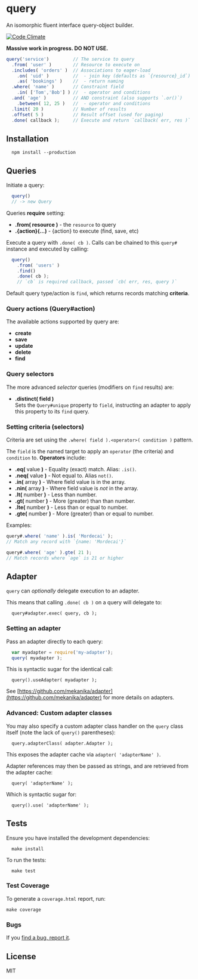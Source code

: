 # query

  An isomorphic fluent interface query-object builder.

  [![Code Climate](https://codeclimate.com/github/mekanika/query.png)](https://codeclimate.com/github/mekanika/query)

  **Massive work in progress. DO NOT USE.**

```js
query('service')         // The service to query
  .from( 'user' )        // Resource to execute on
  .includes( 'orders' )  // Associations to eager-load
    .on( 'uid' )         //  - join key (defaults as `{resource}_id`)
    .as( 'bookings' )    //  - return naming
  .where( 'name' )       // Constraint field
    .in( ['Tom','Bob'] ) //  - operator and conditions
  .and( 'age' )          // AND constraint (also supports `.or()`)
    .between( 12, 25 )   //  - operator and conditions
  .limit( 20 )           // Number of results
  .offset( 5 )           // Result offset (used for paging)
  .done( callback );     // Execute and return `callback( err, res )`
```

## Installation

      npm install --production


## Queries

  Initiate a query:

```js
  query()
  // -> new Query
```

Queries **require** setting:

  - **.from( resource )** - the `resource` to query
  - **.{action}(...)** - {action} to execute (find, save, etc)

Execute a query with `.done( cb )`. Calls can be chained to this `query#` instance and executed by calling:

```js
  query()
    .from( 'users' )
    .find()
    .done( cb );
    // `cb` is required callback, passed `cb( err, res, query )`
```

  Default query type/action is `find`, which returns records matching **criteria**.

### Query actions (Query#action)

  The available actions supported by query are:

  - **create**
  - **save**
  - **update**
  - **delete**
  - **find**


### Query selectors

  The more advanced _selector_ queries (modifiers on `find` results) are:

  - **.distinct( field )**  
    Sets the `Query#unique` property to `field`, instructing an adapter to apply this property to its `find` query.


### Setting criteria (selectors)

  Criteria are set using the `.where( field ).<operator>( condition )` pattern.

  The `field` is the named target to apply an `operator` (the criteria) and `condition` to. **Operators** include:

  * **.eq(** value **)** - Equality (exact) match. Alias: `.is()`.
  * **.neq(** value **)** - Not equal to. Alias `not()`.
  * **.in(** array **)** - Where field value is in the array.
  * **.nin(** array **)** - Where field value is _not_ in the array.
  * **.lt(** number **)** - Less than number.
  * **.gt(** number **)** - More (greater) than than number.
  * **.lte(** number **)** - Less than or equal to number.
  * **.gte(** number **)** - More (greater) than or equal to number.

Examples:

```js
query#.where( 'name' ).is( 'Mordecai' );
// Match any record with `{name: 'Mordecai'}`

query#.where( 'age' ).gte( 21 );
// Match records where `age` is 21 or higher
```



## Adapter

  `query` can _optionally_ delegate execution to an adapter.

  This means that calling `.done( cb )` on a query will delegate to:

      query#adapter.exec( query, cb );

### Setting an adapter

  Pass an adapter directly to each query:

```js
  var myadapter = require('my-adapter');
  query( myadapter );
```

  This is syntactic sugar for the identical call:

      query().useAdapter( myadapter );

  See [https://github.com/mekanika/adapter](https://github.com/mekanika/adapter) for more details on adapters.

### Advanced: Custom adapter classes

  You may also specify a custom adapter class handler on the `query` class itself (note the lack of `query()` parentheses):

      query.adapterClass( adapter.Adapter );

  This exposes the adapter cache via `adapter( 'adapterName' )`.

  Adapter references may then be passed as strings, and are retrieved from the adapter cache:

      query( 'adapterName' );

  Which is syntactic sugar for:

      query().use( 'adapterName' );



## Tests

  Ensure you have installed the development dependencies:

      make install

  To run the tests:

      make test


### Test Coverage
To generate a `coverage.html` report, run:

    make coverage

### Bugs
If you [find a bug, report it](https://github.com/mekanika/query/issues).

## License

  MIT
